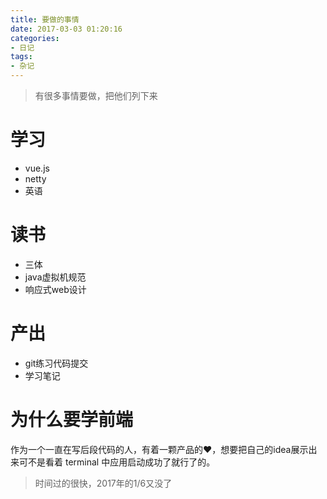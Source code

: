 ```yaml
---
title: 要做的事情
date: 2017-03-03 01:20:16
categories:
- 日记
tags:
- 杂记
---
```

> 有很多事情要做，把他们列下来

# 学习
- vue.js
- netty
- 英语

# 读书
- 三体
- java虚拟机规范
- 响应式web设计

# 产出
- git练习代码提交
- 学习笔记

# 为什么要学前端

作为一个一直在写后段代码的人，有着一颗产品的❤️，想要把自己的idea展示出来可不是看着 terminal 中应用启动成功了就行了的。

> 时间过的很快，2017年的1/6又没了
